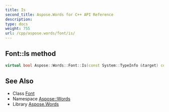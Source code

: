 ```yaml
---
title: Is
second_title: Aspose.Words for C++ API Reference
description: 
type: docs
weight: 755
url: /cpp/aspose.words/font/is/
---
```

## Font::Is method




```cpp
virtual bool Aspose::Words::Font::Is(const System::TypeInfo &target) const override
```

## See Also

* Class [Font](../)
* Namespace [Aspose::Words](../../)
* Library [Aspose.Words](../../../)
